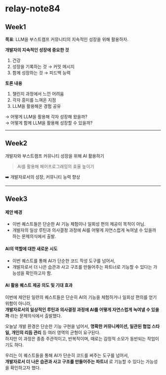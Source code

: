 # relay-note84

## Week1
**목표**: LLM을 부스트캠프 커뮤니티의 지속적인 성장을 위해 활용하자.  

**개발자의 지속적인 성장에 중요한 것**  
1) 건강
2) 성장을 기록하는 것 → 커밋 메시지
3) 함께 성장하는 것 → 피드백 능력

**토론 내용**  
1) 챌린지 과정에서 느낀 어려움
2) 각자 흥미를 느껴온 지점
3) LLM을 활용해온 경험 공유

→ 어떻게 LLM을 활용해 각자 성장해 왔을까?  
→ 어떻게 함께 LLM을 활용해 성장할 수 있을까?  

---
## Week2
개발자와 부스트캠프 커뮤니티 성장을 위해 AI 활용하기

> AI를 활용해 페어프로그래밍의 효율 높이기

➡️ 개발자로서의 성장, 커뮤니티 능력 향상

---
## Week3

#### 제안 배경
- 이번 퀘스트들은 단순한 AI 기능 체험이나 일회성 편의 제공이 목적이 아님.
- 개발자의 일상 루틴과 의사결정 과정에 AI를 어떻게 자연스럽게 녹여낼 수 있을까 하는 문제의식에서 출발.


#### AI의 역할에 대한 새로운 시도
- 이번 퀘스트를 통해 AI가 단순한 코드 작성 도구를 넘어서,
- 개발자로서 더 나은 습관과 사고 구조를 만들어주는 파트너로 기능할 수 있다는 가능성을 확인하고자 함.

#### AI 활용 퀘스트 제공 의도 및 기대 효과

이번에 제안된 일련의 퀘스트들은 단순히 AI의 기능을 체험하거나 일회성 편의를 얻기 위함이 아니라,  
**개발자로서의 일상적인 루틴과 의사결정 과정에 AI를 어떻게 자연스럽게 녹여낼 수 있을까** 라는 문제의식에서 출발했다.  

오늘날 개발 환경은 단순한 기능 구현을 넘어서, **명확한 커뮤니케이션, 일관된 협업 스타일, 개인의 리듬 관리** 등 여러 영역의 균형이 요구된다.  
하지만 이 과정은 종종 주관적이고, 반복적이며, 때로는 감정적 소모가 동반되는 작업이기도 하다.  

우리는 이 퀘스트들을 통해 AI가 단순히 코드를 써주는 도구를 넘어서,  
**개발자로서 더 나은 습관과 사고 구조를 만들어주는 파트너** 로 기능할 수 있다는 가능성을 확인하고자 했다.

